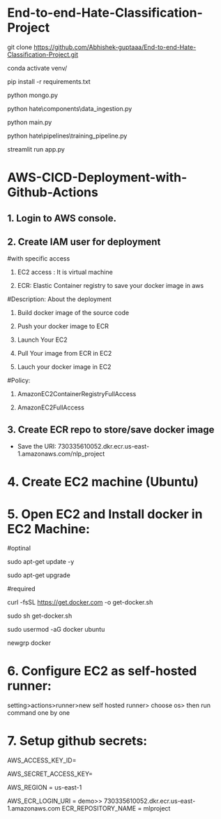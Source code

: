 # End-to-end-Hate-Classification-Project


git clone https://github.com/Abhishek-guptaaa/End-to-end-Hate-Classification-Project.git

conda activate venv/

pip install -r requirements.txt

python mongo.py

python hate\components\data_ingestion.py

python main.py

python hate\pipelines\training_pipeline.py

streamlit run app.py

# AWS-CICD-Deployment-with-Github-Actions
## 1. Login to AWS console.

## 2. Create IAM user for deployment

#with specific access

1. EC2 access : It is virtual machine

2. ECR: Elastic Container registry to save your docker image in aws


#Description: About the deployment

1. Build docker image of the source code

2. Push your docker image to ECR

3. Launch Your EC2 

4. Pull Your image from ECR in EC2

5. Lauch your docker image in EC2

#Policy:

1. AmazonEC2ContainerRegistryFullAccess

2. AmazonEC2FullAccess

## 3. Create ECR repo to store/save docker image
- Save the URI: 730335610052.dkr.ecr.us-east-1.amazonaws.com/nlp_project

# 4. Create EC2 machine (Ubuntu)

# 5. Open EC2 and Install docker in EC2 Machine:

#optinal

sudo apt-get update -y

sudo apt-get upgrade

#required

curl -fsSL https://get.docker.com -o get-docker.sh

sudo sh get-docker.sh

sudo usermod -aG docker ubuntu

newgrp docker

# 6. Configure EC2 as self-hosted runner:
setting>actions>runner>new self hosted runner> choose os> then run command one by one

# 7. Setup github secrets:
AWS_ACCESS_KEY_ID=

AWS_SECRET_ACCESS_KEY=

AWS_REGION = us-east-1

AWS_ECR_LOGIN_URI = demo>>  730335610052.dkr.ecr.us-east-1.amazonaws.com
ECR_REPOSITORY_NAME = mlproject
